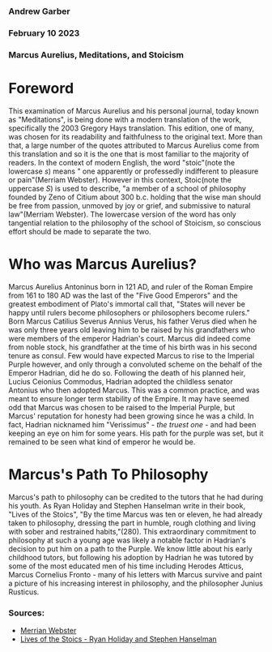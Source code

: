 ### Andrew Garber
### February 10 2023
### Marcus Aurelius, Meditations, and Stoicism 

# Foreword
This examination of Marcus Aurelius and his personal journal, today known as "Meditations", is being done with a modern translation of the work, specifically the 2003 Gregory Hays translation. This edition, one of many, was chosen for its readability and faithfulness to the original text. More than that, a large number of the quotes attributed to Marcus Aurelius come from this translation and so it is the one that is most familiar to the majority of readers. 
In the context of modern English, the word "stoic"(note the lowercase *s*) means " one apparently or professedly indifferent to pleasure or pain"(Merriam Webster). However in this context, Stoic(note the uppercase *S*) is used to describe, "a member of a school of philosophy founded by Zeno of Citium about 300 b.c. holding that the wise man should be free from passion, unmoved by joy or grief, and submissive to natural law"(Merriam Webster). The lowercase version of the word has only tangential relation to the philosophy of the school of Stoicism, so conscious effort should be made to separate the two.

# Who was Marcus Aurelius?

Marcus Aurelius Antoninus born in 121 AD, and ruler of the Roman Empire from 161 to 180 AD was the last of the "Five Good Emperors" and the greatest embodiment of Plato's immortal call that, "States will never be happy until rulers become philosophers or philosophers become rulers." Born Marcus Catilius Severus Annius Verus, his father Verus died when he was only three years old leaving him to be raised by his grandfathers who were members of the emperor Hadrian's court. Marcus did indeed come from noble stock, his grandfather at the time of his birth was in his second tenure as consul. Few would have expected Marcus to rise to the Imperial Purple however, and only through a convoluted scheme on the behalf of the Emperor Hadrian, did he do so. Following the death of his planned heir, Lucius Ceionius Commodus, Hadrian adopted the childless senator Antonius who then adopted Marcus. This was a common practice, and was meant to ensure longer term stability of the Empire. It may have seemed odd that Marcus was chosen to be raised to the Imperial Purple, but Marcus' reputation for honesty had been growing since he was a child. In fact, Hadrian nicknamed him "Verissimus" - *the truest one* - and had been keeping an eye on him for some years. His path for the purple was set, but it remained to be seen what kind of emperor he would be.

# Marcus's Path To Philosophy
Marcus's path to philosophy can be credited to the tutors that he had during his youth. As Ryan Holiday and Stephen Hanselman write in their book, "Lives of the Stoics", "By the time Marcus was ten or eleven, he had already taken to philosophy, dressing the part in humble, rough clothing and living with sober and restrained habits,"(280). This extraordinary commitment to philosophy at such a young age was likely a notable factor in Hadrian's decision to put him on a path to the Purple. We know little about his early childhood tutors, but following his adoption by Hadrian he was tutored by some of the most educated men of his time including Herodes Atticus, Marcus Cornelius Fronto - many of his letters with Marcus survive and paint a picture of his increasing interest in philosophy, and the philosopher Junius Rusticus.
### Sources:
 - [Merrian Webster](https://www.merriam-webster.com/dictionary/stoic)
 - [Lives of the Stoics - Ryan Holiday and Stephen Hanselman]()